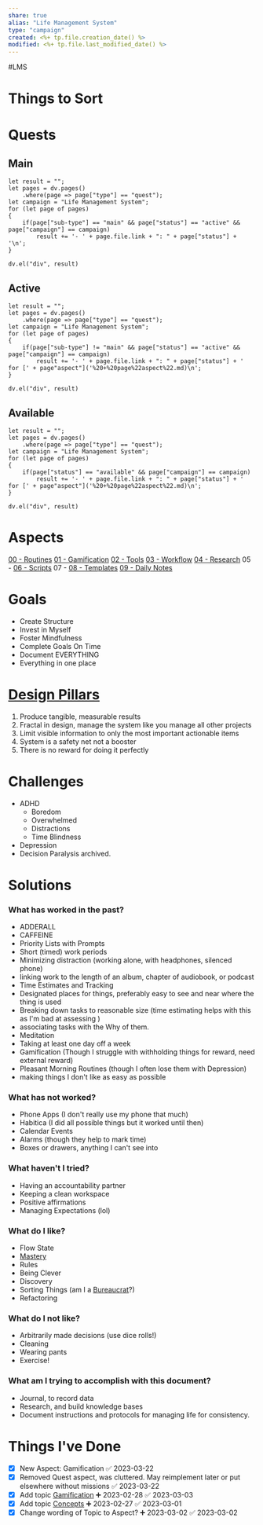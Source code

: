 ```yaml
---
share: true
alias: "Life Management System"
type: "campaign"
created: <%+ tp.file.creation_date() %>
modified: <%+ tp.file.last_modified_date() %>
---
```

#LMS
# Things to Sort



# Quests
## Main
```dataviewjs
let result = "";
let pages = dv.pages()
    .where(page => page["type"] == "quest");
let campaign = "Life Management System";
for (let page of pages)
{
	if(page["sub-type"] == "main" && page["status"] == "active" && page["campaign"] == campaign)
		result += '- ' + page.file.link + ": " + page["status"] + '\n';
}
    
dv.el("div", result)
```

## Active
```dataviewjs
let result = "";
let pages = dv.pages()
    .where(page => page["type"] == "quest");
let campaign = "Life Management System";
for (let page of pages)
{
	if(page["sub-type"] != "main" && page["status"] == "active" && page["campaign"] == campaign)
		result += '- ' + page.file.link + ": " + page["status"] + ' for [' + page"aspect"]('%20+%20page%22aspect%22.md)\n';
}
    
dv.el("div", result)
```

## Available
```dataviewjs
let result = "";
let pages = dv.pages()
    .where(page => page["type"] == "quest");
let campaign = "Life Management System";
for (let page of pages)
{
	if(page["status"] == "available" && page["campaign"] == campaign)
		result += '- ' + page.file.link + ": " + page["status"] + ' for [' + page"aspect"]('%20+%20page%22aspect%22.md)\n';
}
    
dv.el("div", result)
```

# Aspects
[ 00 - Routines](00%20-%20Life%20Management%20System/00%20-%20Routines/00%20-%20Routines.md)
[01 - Gamification](./01%20-%20Gamification.md)
[ 02 - Tools](00%20-%20Life%20Management%20System/02%20-%20Tools/02%20-%20Tools.md)
[03 - Workflow](./03%20-%20Workflow.md)
[04 - Research](./04%20-%20Research.md)
05 - 
[06 - Scripts](./06%20-%20Scripts.md)
07 - 
[08 - Templates](./08%20-%20Templates.md)
[09 - Daily Notes](./09%20-%20Daily%20Notes.md)


# Goals
- Create Structure
- Invest in Myself
- Foster Mindfulness
- Complete Goals On Time
- Document EVERYTHING
- Everything in one place

# [Design Pillars](Design%20Pillars.md)
1. Produce tangible, measurable results
2. Fractal in design, manage the system like you manage all other projects
3. Limit visible information to only the most important actionable items
4. System is a safety net not a booster
5. There is no reward for doing it perfectly

# Challenges
- ADHD
	- Boredom
	- Overwhelmed
	- Distractions
	- Time Blindness
- Depression
- Decision Paralysis
archived.
# Solutions
### What has worked in the past?
- ADDERALL
- CAFFEINE
- Priority Lists with Prompts
- Short (timed) work periods
- Minimizing distraction (working alone, with headphones, silenced phone)
- linking work to the length of an album, chapter of audiobook, or podcast
- Time Estimates and Tracking
- Designated places for things, preferably easy to see and near where the thing is used
- Breaking down tasks to reasonable size (time estimating helps with this as I'm bad at assessing )
- associating tasks with the Why of them.
- Meditation
- Taking at least one day off a week
- Gamification (Though I struggle with withholding things for reward, need external reward)
- Pleasant Morning Routines (though I often lose them with Depression)
- making things I don't like as easy as possible

### What has not worked?
- Phone Apps (I don't really use my phone that much)
- Habitica (I did all possible things but it worked until then)
- Calendar Events
- Alarms (though they help to mark time)
- Boxes or drawers, anything I can't see into

### What haven't I tried?
- Having an accountability partner
- Keeping a clean workspace
- Positive affirmations
- Managing Expectations (lol)

### What do I like?
- Flow State
- [Mastery](Mastery.md)
- Rules
- Being Clever
- Discovery
- Sorting Things (am I a [Bureaucrat](Bureaucrat.md)?)
- Refactoring

### What do I not like?
- Arbitrarily made decisions (use dice rolls!)
- Cleaning
- Wearing pants
- Exercise!

### What am I trying to accomplish with this document?
- Journal, to record data
- Research, and build knowledge bases
- Document instructions and protocols for managing life for consistency.

# Things I've Done
- [x] New Aspect: Gamification ✅ 2023-03-22
- [x] Removed Quest aspect, was cluttered.  May reimplement later or put elsewhere without missions ✅ 2023-03-22
- [x] Add topic [Gamification](Gamification.md) ➕ 2023-02-28 ✅ 2023-03-03
- [x] Add topic [Concepts](./Concepts.md) ➕ 2023-02-27 ✅ 2023-03-01
- [x] Change wording of Topic to Aspect? ➕ 2023-03-02 ✅ 2023-03-02